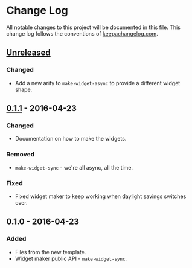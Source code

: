 # Change Log
All notable changes to this project will be documented in this file. This change log follows the conventions of [keepachangelog.com](http://keepachangelog.com/).

## [Unreleased][unreleased]
### Changed
- Add a new arity to `make-widget-async` to provide a different widget shape.

## [0.1.1] - 2016-04-23
### Changed
- Documentation on how to make the widgets.

### Removed
- `make-widget-sync` - we're all async, all the time.

### Fixed
- Fixed widget maker to keep working when daylight savings switches over.

## 0.1.0 - 2016-04-23
### Added
- Files from the new template.
- Widget maker public API - `make-widget-sync`.

[unreleased]: https://github.com/your-name/queen-of-hearts/compare/0.1.1...HEAD
[0.1.1]: https://github.com/your-name/queen-of-hearts/compare/0.1.0...0.1.1
